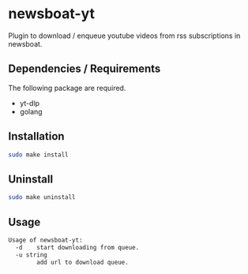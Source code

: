 # newsboat-yt
Plugin to download / enqueue youtube videos from rss subscriptions in newsboat.

## Dependencies / Requirements
The following package are required.
- yt-dlp
- golang

## Installation
```bash
sudo make install
```

## Uninstall
```bash
sudo make uninstall
```

## Usage
```bash
Usage of newsboat-yt:
  -d    start downloading from queue.
  -u string
        add url to download queue.
```
